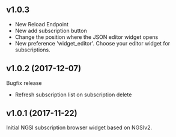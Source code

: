 ## v1.0.3

- New Reload Endpoint
- New add subscription button
- Change the position where the JSON editor widget opens
- New preference 'widget_editor'. Choose your editor widget for subscriptions.

## v1.0.2 (2017-12-07)

Bugfix release

- Refresh subscription list on subscription delete

## v1.0.1 (2017-11-22)

Initial NGSI subscription browser widget based on NGSIv2.
